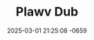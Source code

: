 ---
layout: movie-video-data
date: 2025-03-01 21:25:08 -0659
categories: movie

# Site Attributes
title: "Plawv Dub"
permalink: "/movie/Plawv_Dub"

# Movie Attributes
synopsis: "Kuam thiab Nplias nkawd sib pus ciaj pus tuag khiav tawm Nplog teb, coj txoj sia kom dim kev nraug luag tsim txom. Nkawd cog lus lawm tias yuav sib hlub mus kom txog hnub kawg. Mus txog teb chaws America, Nplias tau muab txoj cai sib luag (Equal Rights) coj los siv rau nkawd lub neej. Kuam thiab Nplias nkawd lub neej hlub tau dhau los mus ua lub neej ntxub uas mob tag ib tsoom txiv neej hmoob lub siab lub ntsws. Ntxiv no yog Zeej thiab Zuag nkawd txoj hmoo uas ntuj kos rau nkawd kom txhob muaj tub ki, tau ua ib txog kev txhawj rau cov laus tias ntshe noob yeej yuav kawg rau Zeej lawm xwb. Tab sis Zeej txoj kev hlub puag hauv ruab siab tam li ib leej txiv neej yawg uas nws nres nws tus kheej tiag tiag, tau los rhuav tshem nkawd toj hmoo uas ntuj ko tseg ntawd Zeej ghia tias, ib lub neej tsis yog pheej txoj hmoo xwb es txawm yuav tau raws lub siab xav. Koj tus kheej yuav tsum tshawb fawb thua txoj ke los cawm koj txoj kev xav kev nshaw thiaj yog qhov tseeb."
producer: "Lang Her"
director: "Vang Lo"
writer: "Lang Her"
video_link: "https://youtu.be/CUqyVWUXe3U?si=0QaIe6Hz7q-AzoX0"
genre: "Romance"
year: "1996"
release_type: "VHS"
storage: "Private"
thumbnail: "/assets/images/movie_thumbnails/Plawv Dub.jpeg"
publishing_company: "HQN Video Productions"

# Sequels + Parts
base_movie: ""
total_parts: 
sequel: ""

# Movie Cast
cast:
- name: "Mee Lor"
- name: "Dang yang"
- name: "Tsuewa Vang"
---
